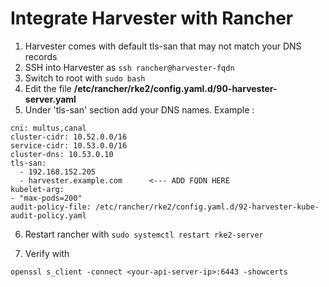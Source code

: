 # Integrate Harvester with Rancher

1. Harvester comes with default tls-san that may not match your DNS records
2. SSH into Harvester as `ssh rancher@harvester-fqdn`
3. Switch to root with `sudo bash`
4. Edit the file **/etc/rancher/rke2/config.yaml.d/90-harvester-server.yaml**
5. Under 'tls-san' section add your DNS names. Example : 
```
cni: multus,canal
cluster-cidr: 10.52.0.0/16
service-cidr: 10.53.0.0/16
cluster-dns: 10.53.0.10
tls-san:
  - 192.168.152.205
  - harvester.example.com      <--- ADD FQDN HERE
kubelet-arg:
- "max-pods=200"
audit-policy-file: /etc/rancher/rke2/config.yaml.d/92-harvester-kube-audit-policy.yaml
```
6. Restart rancher with `sudo systemctl restart rke2-server`

7. Verify with
```
openssl s_client -connect <your-api-server-ip>:6443 -showcerts
```
